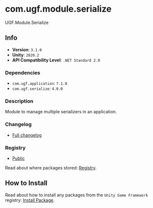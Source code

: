 # com.ugf.module.serialize

UGF.Module.Serialize

## Info

- **Version**: `3.1.0`
- **Unity**: `2020.2`
- **API Compatibility Level**: `.NET Standard 2.0`

### Dependencies

- `com.ugf.application`: `7.1.0`
- `com.ugf.serialize`: `4.0.0`


### Description

Module to manage multiple serializers in an application.

### Changelog

- [Full changelog](changelog.md)

### Registry

- [Public](https://bintray.com/unity-game-framework/public)

Read about where packages stored: [Registry](https://github.com/unity-game-framework/organization/blob/master/docs/registry.md).

## How to Install

Read about how to install any packages from the `Unity Game Framework` registry: [Install Package](https://github.com/unity-game-framework/organization/blob/master/docs/install-packages.md).
